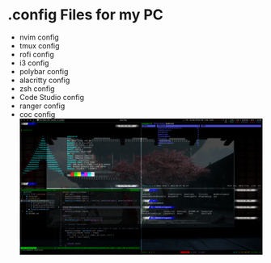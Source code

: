 # .config Files for my PC

- nvim config
- tmux config
- rofi config
- i3 config
- polybar config
- alacritty config
- zsh config
- Code Studio config
- ranger config
- coc config
  ![alt website-1](https://github.com/makyfj/ArchLinuxConfigPC/blob/main/media/config-1.png?raw=true)
